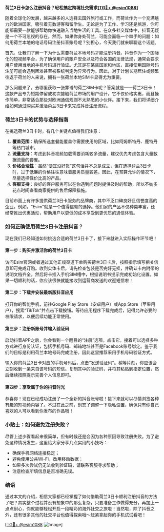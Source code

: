 **荷兰3日卡怎么注册抖音？轻松搞定跨境社交需求[[TG💪+ @esim1088](https://t.me/s/esim1088)]**

随着全球化的发展，越来越多的人选择去国外旅行或工作，而荷兰作为一个充满魅力的欧洲国家，吸引着无数游客和留学生。无论是为了工作、学习还是旅游，你可能都需要一款能够帮助你快速融入当地生活的工具。在众多社交媒体中，抖音无疑是一个不可忽视的存在。然而，如果你身处荷兰，可能会面临一个棘手的问题：如何用荷兰本地的电话号码注册抖音账号呢？别担心，今天我们就来聊聊这个话题。

首先，让我们了解一下为什么需要荷兰本地号码才能注册抖音。抖音作为一个国际化的短视频平台，为了确保用户的账户安全以及符合各国的法律法规，通常会要求用户使用当地的手机号码进行验证。尤其是在某些国家和地区，直接使用国际号码注册可能会遇到困难甚至被系统判定为异常行为。因此，对于计划长期居住或频繁往返于荷兰的人来说，拥有一张荷兰本地SIM卡显得尤为重要。

那么问题来了，去哪里获取一张靠谱的荷兰SIM卡呢？答案就是——荷兰3日卡！这款产品专为短期停留或初次接触荷兰市场的用户设计，它不仅价格实惠，而且操作简单，非常适合那些对欧洲通信规则不太熟悉的小伙伴。接下来，我们将详细介绍如何通过购买并激活荷兰3日卡来完成抖音注册流程。

### 荷兰3日卡的优势与选择指南

在挑选荷兰3日卡时，有几个关键点值得我们注意：

1. **覆盖范围**：确保所选套餐能覆盖你需要使用的区域，比如阿姆斯特丹、鹿特丹等热门城市。
2. **流量支持**：考虑到抖音视频加载需要消耗较多流量，建议优先考虑包含大量数据流量的套餐。
3. **价格合理性**：虽然“便宜没好货”这句话并不总是成立，但在选择荷兰3日卡时，过于低廉的价格往往意味着服务质量较差。因此，在预算允许的情况下，尽量选择性价比高的产品。
4. **客服支持**：良好的客户服务可以在你遇到问题时提供及时的帮助，所以不妨多花点时间查看商家提供的售后保障措施。

目前市面上有许多提供荷兰3日卡服务的品牌商，其中不乏口碑良好且信誉度高的企业。例如，“Esim”就是一个值得信赖的选择。他们家的产品不仅种类丰富，还经常推出优惠活动，帮助用户以更低的成本享受到更优质的通信体验。

### 如何正确使用荷兰3日卡注册抖音？

现在我们已经知道如何挑选合适的荷兰3日卡了，接下来就进入实际操作环节吧！

#### 第一步：购买并激活你的荷兰3日卡

访问Esim官网或者通过其他正规渠道下单购买荷兰3日卡后，按照指示填写相关信息即可完成订购。收到实体卡后，请先检查包装是否完好无损，并确认卡内附带的说明文档齐全。然后将卡插入手机SIM槽中，根据说明书提示完成初始化设置。如果一切顺利的话，你应该很快就能接收到运营商发送的欢迎短信啦！

#### 第二步：下载并安装最新版抖音应用

打开你的智能手机，前往Google Play Store（安卓用户）或App Store（苹果用户），搜索“TikTok”并点击下载按钮。等待应用程序下载完成后，记得允许必要的权限请求，以便后续功能正常使用。

#### 第三步：注册新账号并输入验证码

启动抖音APP之后，你会看到一个醒目的“注册”选项。点击它，接着可以选择多种方式进行身份认证，包括手机号码、邮箱地址甚至是Facebook账号绑定。鉴于我们的目标是利用荷兰本地号码完成注册，因此这里推荐采用手机号码验证方式。

输入你的荷兰3日卡对应的手机号码后，点击“发送验证码”。稍等片刻，你应该会立刻收到一条来自该号码的短信。复制其中的验证码，并将其粘贴到指定位置，然后继续按照提示完善个人信息即可。

#### 第四步：享受属于你的抖音时光

恭喜你！现在已经成功注册了一个全新的抖音账号啦！接下来就可以尽情浏览各种有趣的短视频内容了。不过在此之前，别忘了调整一下隐私设置，确保只有你自己喜欢的人可以看到你发布的作品哦！

### 小贴士：如何避免注册失败？

尽管上述步骤看起来很简单，但有时候还是会因为各种原因导致注册失败。为了避免这种情况发生，这里给大家分享几点实用的小技巧：

- 确保手机网络连接稳定；
- 避免使用公共Wi-Fi，改用移动数据；
- 如果多次尝试仍无法收到验证码，请联系客服寻求帮助；
- 注意检查所填信息是否准确无误。

### 结语

通过本文的介绍，相信大家都已经掌握了如何借助荷兰3日卡顺利注册抖音的方法了吧？其实整个过程并没有想象中的那么复杂，只要准备工作做得充分，再加上一点点耐心，你就能够轻松开启一段精彩的海外社交之旅啦！当然啦，除了抖音之外，还有很多其他的社交平台也值得探索哦～赶紧拿起你的手机试试看吧！

[[TG💪+ @esim1088](https://t.me/s/esim1088) ![Image](https://i.postimg.cc/4NQfJmqS/Snipaste-2025-05-13-00-14-12.png)]
